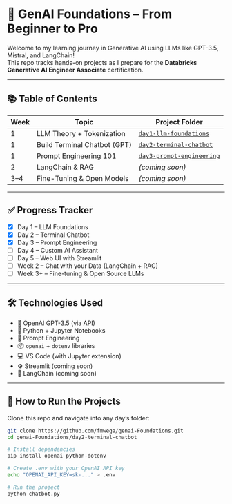 # 🧠 GenAI Foundations – From Beginner to Pro

Welcome to my learning journey in Generative AI using LLMs like GPT-3.5, Mistral, and LangChain!  
This repo tracks hands-on projects as I prepare for the **Databricks Generative AI Engineer Associate** certification.

---

## 📚 Table of Contents

| Week | Topic                         | Project Folder                  |
|------|-------------------------------|----------------------------------|
| 1    | LLM Theory + Tokenization     | [`day1-llm-foundations`](./day1-llm-foundations) |
| 1    | Build Terminal Chatbot (GPT)  | [`day2-terminal-chatbot`](./day2-terminal-chatbot) |
| 1    | Prompt Engineering 101        | [`day3-prompt-engineering`](./day3-prompt-engineering) |
| 2    | LangChain & RAG               | _(coming soon)_ |
| 3–4  | Fine-Tuning & Open Models     | _(coming soon)_ |

---

## ✅ Progress Tracker

- [x] Day 1 – LLM Foundations
- [x] Day 2 – Terminal Chatbot
- [x] Day 3 – Prompt Engineering
- [ ] Day 4 – Custom AI Assistant
- [ ] Day 5 – Web UI with Streamlit
- [ ] Week 2 – Chat with your Data (LangChain + RAG)
- [ ] Week 3+ – Fine-tuning & Open Source LLMs

---

## 🛠️ Technologies Used

- 🧠 OpenAI GPT-3.5 (via API)
- 🐍 Python + Jupyter Notebooks
- 🧪 Prompt Engineering
- 📦 `openai` + `dotenv` libraries
- 💻 VS Code (with Jupyter extension)
- ⚙️ Streamlit (coming soon)
- 🧠 LangChain (coming soon)

---

## 🚀 How to Run the Projects

Clone this repo and navigate into any day’s folder:

```bash
git clone https://github.com/fmwega/genai-Foundations.git
cd genai-Foundations/day2-terminal-chatbot

# Install dependencies
pip install openai python-dotenv

# Create .env with your OpenAI API key
echo "OPENAI_API_KEY=sk-..." > .env

# Run the project
python chatbot.py
